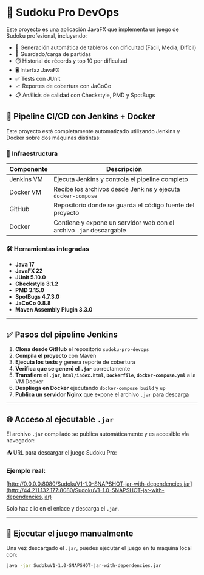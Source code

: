 ﻿# 🧩 Sudoku Pro DevOps

Este proyecto es una aplicación JavaFX que implementa un juego de Sudoku profesional, incluyendo:

- 🧠 Generación automática de tableros con dificultad (Fácil, Media, Difícil)
- 💾 Guardado/carga de partidas
- ⏱️ Historial de récords y top 10 por dificultad
- 🖥️ Interfaz JavaFX
- ✅ Tests con JUnit
- 📈 Reportes de cobertura con JaCoCo
- 📋 Análisis de calidad con Checkstyle, PMD y SpotBugs

## 🚀 Pipeline CI/CD con Jenkins + Docker

Este proyecto está completamente automatizado utilizando Jenkins y Docker sobre dos máquinas distintas:

### 🔧 Infraestructura

| Componente     | Descripción |
|----------------|-------------|
| Jenkins VM     | Ejecuta Jenkins y controla el pipeline completo |
| Docker VM      | Recibe los archivos desde Jenkins y ejecuta `docker-compose` |
| GitHub         | Repositorio donde se guarda el código fuente del proyecto |
| Docker         | Contiene y expone un servidor web con el archivo `.jar` descargable |

### 🛠️ Herramientas integradas

- **Java 17**
- **JavaFX 22**
- **JUnit 5.10.0**
- **Checkstyle 3.1.2**
- **PMD 3.15.0**
- **SpotBugs 4.7.3.0**
- **JaCoCo 0.8.8**
- **Maven Assembly Plugin 3.3.0**

---

## ✅ Pasos del pipeline Jenkins

1. **Clona desde GitHub** el repositorio `sudoku-pro-devops`
2. **Compila el proyecto** con Maven
3. **Ejecuta los tests** y genera reporte de cobertura
4. **Verifica que se generó el `.jar`** correctamente
5. **Transfiere el `.jar`, `html/index.html`, `Dockerfile`, `docker-compose.yml`** a la VM Docker
6. **Despliega en Docker** ejecutando `docker-compose build` y `up`
7. **Publica un servidor Nginx** que expone el archivo `.jar` para descarga

---

## 🌐 Acceso al ejecutable `.jar`

El archivo `.jar` compilado se publica automáticamente y es accesible vía navegador:

📥 URL para descargar el juego Sudoku Pro:

### Ejemplo real:
[http://0.0.0.0:8080/SudokuV1-1.0-SNAPSHOT-jar-with-dependencies.jar](http://44.211.132.177:8080/SudokuV1-1.0-SNAPSHOT-jar-with-dependencies.jar)

Solo haz clic en el enlace y descarga el `.jar`.

---

## 🧪 Ejecutar el juego manualmente

Una vez descargado el `.jar`, puedes ejecutar el juego en tu máquina local con:

```bash
java -jar SudokuV1-1.0-SNAPSHOT-jar-with-dependencies.jar
